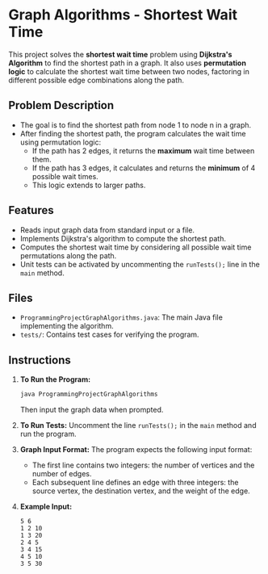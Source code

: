 # Graph Algorithms - Shortest Wait Time

This project solves the **shortest wait time** problem using **Dijkstra's Algorithm** to find the shortest path in a graph.
It also uses **permutation logic** to calculate the shortest wait time between two nodes, 
factoring in different possible edge combinations along the path.

## Problem Description

- The goal is to find the shortest path from node 1 to node n in a graph.
- After finding the shortest path, the program calculates the wait time using permutation logic:
  - If the path has 2 edges, it returns the **maximum** wait time between them.
  - If the path has 3 edges, it calculates and returns the **minimum** of 4 possible wait times.
  - This logic extends to larger paths.

## Features

- Reads input graph data from standard input or a file.
- Implements Dijkstra's algorithm to compute the shortest path.
- Computes the shortest wait time by considering all possible wait time permutations along the path.
- Unit tests can be activated by uncommenting the `runTests();` line in the `main` method.

## Files

- `ProgrammingProjectGraphAlgorithms.java`: The main Java file implementing the algorithm.
- `tests/`: Contains test cases for verifying the program.

## Instructions

1. **To Run the Program:**
   ```bash
   java ProgrammingProjectGraphAlgorithms
   ```
   Then input the graph data when prompted.

2. **To Run Tests:**
   Uncomment the line `runTests();` in the `main` method and run the program.

3. **Graph Input Format:**
   The program expects the following input format:
   - The first line contains two integers: the number of vertices and the number of edges.
   - Each subsequent line defines an edge with three integers: the source vertex, the destination vertex, and the weight of the edge.

4. **Example Input:**
   ```
   5 6
   1 2 10
   1 3 20
   2 4 5
   3 4 15
   4 5 10
   3 5 30
   ```